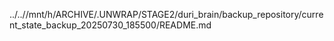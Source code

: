 ../..//mnt/h/ARCHIVE/.UNWRAP/STAGE2/duri_brain/backup_repository/current_state_backup_20250730_185500/README.md